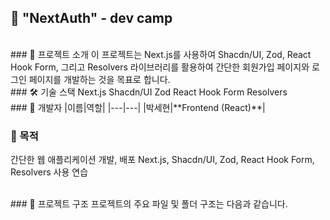 
## 🚀 "NextAuth" - dev camp


<br/>
### 🌟 프로젝트 소개
이 프로젝트는 Next.js를 사용하여 Shacdn/UI, Zod, React Hook Form, 그리고 Resolvers 라이브러리를 활용하여 간단한 회원가입 페이지와 로그인 페이지를 개발하는 것을 목표로 합니다.

<br/>
### 🛠️ 기술 스택
Next.js
Shacdn/UI
Zod
React Hook Form
Resolvers
<br/>
### 👥 개발자	
|이름|역할|
|---|---|
|박세현|**Frontend (React)**|
<br/>

### 📄 목적
간단한 웹 애플리케이션 개발, 배포
Next.js, Shacdn/UI, Zod, React Hook Form, Resolvers 사용 연습

<br/>
### 🔧 프로젝트 구조
프로젝트의 주요 파일 및 폴더 구조는 다음과 같습니다.

<br/>

